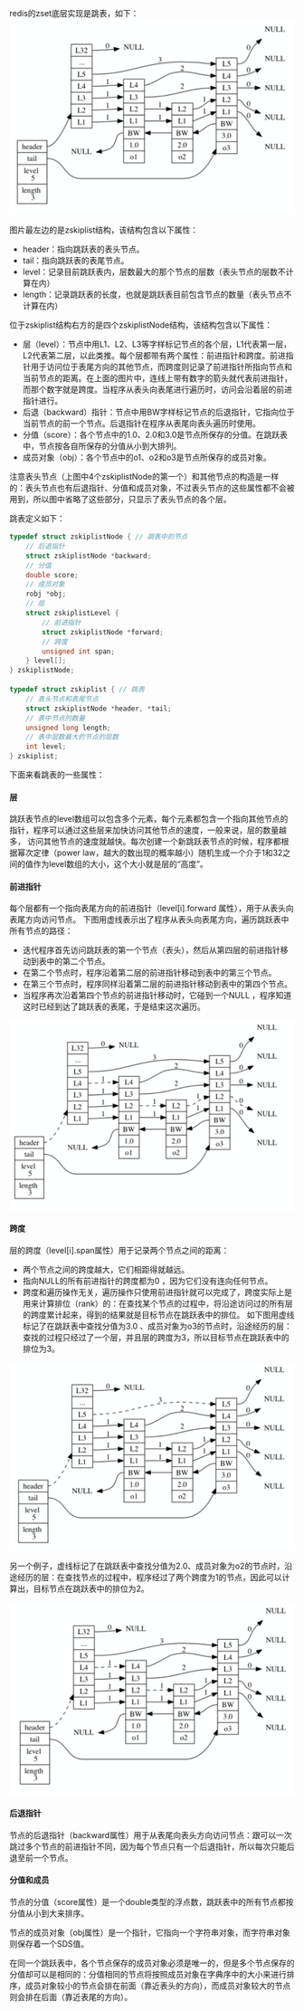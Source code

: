 redis的zset底层实现是跳表，如下：
![redis_skiplist](../resources/redis_skiplist.png)

图片最左边的是zskiplist结构，该结构包含以下属性：
- header：指向跳跃表的表头节点。
- tail：指向跳跃表的表尾节点。
- level：记录目前跳跃表内，层数最大的那个节点的层数（表头节点的层数不计算在内）
- length：记录跳跃表的长度，也就是跳跃表目前包含节点的数量（表头节点不计算在内）

位于zskiplist结构右方的是四个zskiplistNode结构，该结构包含以下属性：
- 层（level）：节点中用L1、L2、L3等字样标记节点的各个层，L1代表第一层，L2代表第二层，以此类推。每个层都带有两个属性：前进指针和跨度。前进指针用于访问位于表尾方向的其他节点，而跨度则记录了前进指针所指向节点和当前节点的距离。在上面的图片中，连线上带有数字的箭头就代表前进指针，而那个数字就是跨度。当程序从表头向表尾进行遍历时，访问会沿着层的前进指针进行。
- 后退（backward）指针：节点中用BW字样标记节点的后退指针，它指向位于当前节点的前一个节点。后退指针在程序从表尾向表头遍历时使用。
- 分值（score）：各个节点中的1.0、2.0和3.0是节点所保存的分值。在跳跃表中，节点按各自所保存的分值从小到大排列。
- 成员对象（obj）：各个节点中的o1、o2和o3是节点所保存的成员对象。

注意表头节点（上图中4个zskiplistNode的第一个）和其他节点的构造是一样的：表头节点也有后退指针、分值和成员对象，不过表头节点的这些属性都不会被用到，所以图中省略了这些部分，只显示了表头节点的各个层。

跳表定义如下：
```c
typedef struct zskiplistNode { // 跳表中的节点
    // 后退指针
    struct zskiplistNode *backward;
    // 分值
    double score;
    // 成员对象
    robj *obj;
    // 层
    struct zskiplistLevel {
        // 前进指针
        struct zskiplistNode *forward;
        // 跨度
        unsigned int span;
    } level[];
} zskiplistNode;

typedef struct zskiplist { // 跳表
    // 表头节点和表尾节点
    struct zskiplistNode *header, *tail;
    // 表中节点的数量
    unsigned long length;
    // 表中层数最大的节点的层数
    int level;
} zskiplist;
```

下面来看跳表的一些属性：
#### 层
跳跃表节点的level数组可以包含多个元素，每个元素都包含一个指向其他节点的指针，程序可以通过这些层来加快访问其他节点的速度，一般来说，层的数量越多， 访问其他节点的速度就越快。每次创建一个新跳跃表节点的时候，程序都根据幂次定律（power law，越大的数出现的概率越小）随机生成一个介于1和32之间的值作为level数组的大小，这个大小就是层的“高度”。

#### 前进指针
每个层都有一个指向表尾方向的前进指针（level[i].forward 属性），用于从表头向表尾方向访问节点。
下图用虚线表示出了程序从表头向表尾方向，遍历跳跃表中所有节点的路径：
- 迭代程序首先访问跳跃表的第一个节点（表头），然后从第四层的前进指针移动到表中的第二个节点。
- 在第二个节点时，程序沿着第二层的前进指针移动到表中的第三个节点。
- 在第三个节点时，程序同样沿着第二层的前进指针移动到表中的第四个节点。
- 当程序再次沿着第四个节点的前进指针移动时，它碰到一个NULL ，程序知道这时已经到达了跳跃表的表尾，于是结束这次遍历。

![redis_skiplist](../resources/skiplist_forward.png)

#### 跨度
层的跨度（level[i].span属性）用于记录两个节点之间的距离：
- 两个节点之间的跨度越大，它们相距得就越远。
- 指向NULL的所有前进指针的跨度都为0 ，因为它们没有连向任何节点。
- 跨度和遍历操作无关，遍历操作只使用前进指针就可以完成了，跨度实际上是用来计算排位（rank）的：在查找某个节点的过程中，将沿途访问过的所有层的跨度累计起来，得到的结果就是目标节点在跳跃表中的排位。
如下图用虚线标记了在跳跃表中查找分值为3.0 、成员对象为o3的节点时，沿途经历的层：查找的过程只经过了一个层，并且层的跨度为3，所以目标节点在跳跃表中的排位为3。

![redis_skiplist](../resources/skiplist_span1.png)

另一个例子，虚线标记了在跳跃表中查找分值为2.0、成员对象为o2的节点时，沿途经历的层：在查找节点的过程中，程序经过了两个跨度为1的节点，因此可以计算出，目标节点在跳跃表中的排位为2。

![redis_skiplist](../resources/skiplist_span2.png)

#### 后退指针
节点的后退指针（backward属性）用于从表尾向表头方向访问节点：跟可以一次跳过多个节点的前进指针不同，因为每个节点只有一个后退指针，所以每次只能后退至前一个节点。

#### 分值和成员
节点的分值（score属性）是一个double类型的浮点数，跳跃表中的所有节点都按分值从小到大来排序。

节点的成员对象（obj属性）是一个指针，它指向一个字符串对象，而字符串对象则保存着一个SDS值。

在同一个跳跃表中，各个节点保存的成员对象必须是唯一的，但是多个节点保存的分值却可以是相同的：分值相同的节点将按照成员对象在字典序中的大小来进行排序，成员对象较小的节点会排在前面（靠近表头的方向），而成员对象较大的节点则会排在后面（靠近表尾的方向）。
